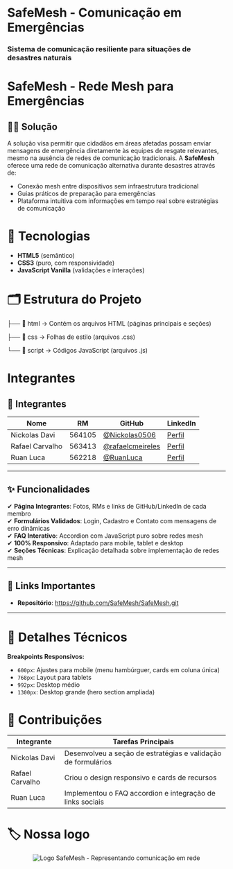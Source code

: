 # SafeMesh - Comunicação em Emergências

### Sistema de comunicação resiliente para situações de desastres naturais

# SafeMesh - Rede Mesh para Emergências

## 👨‍💻 Solução
A solução visa permitir que cidadãos em áreas afetadas possam enviar mensagens de emergência diretamente às equipes de resgate relevantes, mesmo na ausência de redes de comunicação tradicionais. A **SafeMesh** oferece uma rede de comunicação alternativa durante desastres através de:  
- Conexão mesh entre dispositivos sem infraestrutura tradicional  
- Guias práticos de preparação para emergências  
- Plataforma intuitiva com informações em tempo real sobre estratégias de comunicação

# 🚀 Tecnologias  
- **HTML5** (semântico)  
- **CSS3** (puro, com responsividade)  
- **JavaScript Vanilla** (validações e interações)
  
# 🗂️ Estrutura do Projeto
 
├── 📂 html → Contém os arquivos HTML (páginas principais e seções)


├── 📂 css → Folhas de estilo (arquivos .css)


└── 📂 script → Códigos JavaScript (arquivos .js)




# Integrantes

## 👥 Integrantes  
| Nome            | RM      | GitHub                                   | LinkedIn                                  |  
|-----------------|---------|------------------------------------------|-------------------------------------------|  
| Nickolas Davi   | 564105  | [@Nickolas0506](https://github.com/Nickolas0506) | [Perfil](https://www.linkedin.com/in/nickolas-davi-17824b355/) |  
| Rafael Carvalho | 563413  | [@rafaelcmeireles](https://github.com/rafaelcmeireles) | [Perfil](https://www.linkedin.com/in/rafael-carvalho-meireles-0a3a87130/) |  
| Ruan Luca       | 562218  | [@RuanLuca](https://github.com/RuanLuca) | [Perfil](https://www.linkedin.com/in/ruan-luca-feliciano-de-carvalho-a36905267/) |  

---

## ✨ Funcionalidades  
✔ **Página Integrantes**: Fotos, RMs e links de GitHub/LinkedIn de cada membro  
✔ **Formulários Validados**: Login, Cadastro e Contato com mensagens de erro dinâmicas  
✔ **FAQ Interativo**: Accordion com JavaScript puro sobre redes mesh  
✔ **100% Responsivo**: Adaptado para mobile, tablet e desktop  
✔ **Seções Técnicas**: Explicação detalhada sobre implementação de redes mesh  

--- 

## 🔗 Links Importantes  
- **Repositório**: https://github.com/SafeMesh/SafeMesh.git

---

# 📝 Detalhes Técnicos
**Breakpoints Responsivos:**
- `600px`: Ajustes para mobile (menu hambúrguer, cards em coluna única)
- `768px`: Layout para tablets
- `992px`: Desktop médio
- `1300px`: Desktop grande (hero section ampliada)

# 📌 Contribuições
Integrante | Tarefas Principais
-----------|-------------------
Nickolas Davi | Desenvolveu a seção de estratégias e validação de formulários  
Rafael Carvalho | Criou o design responsivo e cards de recursos  
Ruan Luca | Implementou o FAQ accordion e integração de links sociais

# 🏷️ Nossa logo 

<head>
    <meta charset="UTF-8">
    <meta name="viewport" content="width=device-width, initial-scale=1.0">
    <link rel="icon" href="https://img.ge/i/cvngi60.png" type="image/jpeg">
    <link rel="stylesheet" href="style.css">
</head>
<body>
    <header>
        <div class="header-container">
            <div class="logo">
                <img src="https://img.ge/i/YPMiY81.png" alt="Logo SafeMesh - Representando comunicação em rede">

